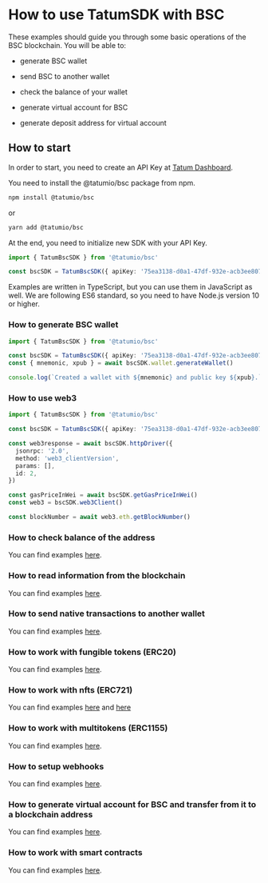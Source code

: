 # How to use TatumSDK with BSC

These examples should guide you through some basic operations of the BSC blockchain. You will be able to:

- generate BSC wallet
- send BSC to another wallet
- check the balance of your wallet

- generate virtual account for BSC
- generate deposit address for virtual account

## How to start

In order to start, you need to create an API Key at [Tatum Dashboard](https://dashboard.tatum.io).

You need to install the @tatumio/bsc package from npm.

```bash
npm install @tatumio/bsc
```

or

```bash
yarn add @tatumio/bsc
```

At the end, you need to initialize new SDK with your API Key.

```typescript
import { TatumBscSDK } from '@tatumio/bsc'

const bscSDK = TatumBscSDK({ apiKey: '75ea3138-d0a1-47df-932e-acb3ee807dab' })
```

Examples are written in TypeScript, but you can use them in JavaScript as well. We are following ES6 standard, so you
need to have Node.js version 10 or higher.

### How to generate BSC wallet

```typescript
import { TatumBscSDK } from '@tatumio/bsc'

const bscSDK = TatumBscSDK({ apiKey: '75ea3138-d0a1-47df-932e-acb3ee807dab' })
const { mnemonic, xpub } = await bscSDK.wallet.generateWallet()

console.log(`Created a wallet with ${mnemonic} and public key ${xpub}.`)
```

### How to use web3

```typescript
import { TatumBscSDK } from '@tatumio/bsc'

const bscSDK = TatumBscSDK({ apiKey: '75ea3138-d0a1-47df-932e-acb3ee807dab' })

const web3response = await bscSDK.httpDriver({
  jsonrpc: '2.0',
  method: 'web3_clientVersion',
  params: [],
  id: 2,
})

const gasPriceInWei = await bscSDK.getGasPriceInWei()
const web3 = bscSDK.web3Client()

const blockNumber = await web3.eth.getBlockNumber()
```

### How to check balance of the address

You can find examples [here](./src/app/bsc.balance.example.ts).

### How to read information from the blockchain

You can find examples [here](./src/app/bsc.blockchain.example.ts).

### How to send native transactions to another wallet

You can find examples [here](./src/app/bsc.tx.example.ts).

### How to work with fungible tokens (ERC20)

You can find examples [here](./src/app/bsc.erc20.example.ts).

### How to work with nfts (ERC721)

You can find examples [here](./src/app/bsc.nft.example.ts) and [here](./src/app/bsc.nft.express.mint.example.ts)

### How to work with multitokens (ERC1155)

You can find examples [here](./src/app/bsc.multitoken.example.ts).

### How to setup webhooks

You can find examples [here](./src/app/bsc.subscriptions.example.ts).

### How to generate virtual account for BSC and transfer from it to a blockchain address

You can find examples [here](./src/app/bsc.virtualAccount.example.ts).

### How to work with smart contracts

You can find examples [here](./src/app/bsc.smartContract.example.ts).
